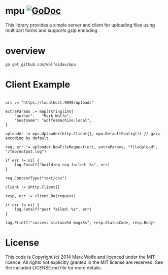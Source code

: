 # mpu [![GoDoc](https://img.shields.io/badge/godoc-Reference-brightgreen.svg?style=flat)](http://godoc.org/github.com/wolfeidau/mpu)

This library provides a simple server and client for uploading files using multipart forms and supports gzip encoding.

# overview


```
go get github.com/wolfeidau/mpu
```

# Client Example

```

uri := "https://localhost:9090/uploads"

extraParams := map[string]int{
    "author":   "Mark Wolfe",
    "hostname": "wolfesmachine.local",
}

uploader := mpu.Uploader(http.Client{}, mpu.DefaultConfig()) // gzip encoding by default.

req, err := uploader.NewFileRequest(uri, extraParams, "fileUpload", "/tmp/output.log")

if err != nil {
	log.Fatalf("building req failed: %s", err)
}

req.ContentType("text/csv")

client := &http.Client{}

resp, err := client.Do(request)

if err != nil {
	log.Fatalf("post failed: %s", err)
}

log.Printf("success status=%d msg=%s", resp.StatusCode, resp.Body)
```


# License

This code is Copyright (c) 2014 Mark Wolfe and licenced under the MIT licence. All rights not explicitly granted in the MIT license are reserved. See the included LICENSE.md file for more details.